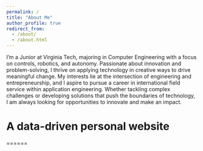 ```yaml
---
permalink: /
title: "About Me"
author_profile: true
redirect_from: 
  - /about/
  - /about.html
---
```


I’m a Junior at Virginia Tech, majoring in Computer Engineering with a focus on controls, robotics, and autonomy. Passionate about innovation and problem-solving, I thrive on applying technology in creative ways to drive meaningful change. My interests lie at the intersection of engineering and entrepreneurship, and I aspire to pursue a career in international field service within application engineering. Whether tackling complex challenges or developing solutions that push the boundaries of technology, I am always looking for opportunities to innovate and make an impact.

# A data-driven personal website
======
